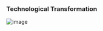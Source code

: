 ### Technological Transformation
![image](https://github.com/saifulislam88/docker/assets/68442870/3e015f7a-cacb-4a54-8bf0-c2883e732e37)
